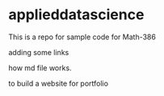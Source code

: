 # applieddatascience

This is a repo for sample code for Math-386

adding some links

how md file works.

to build a website for portfolio
